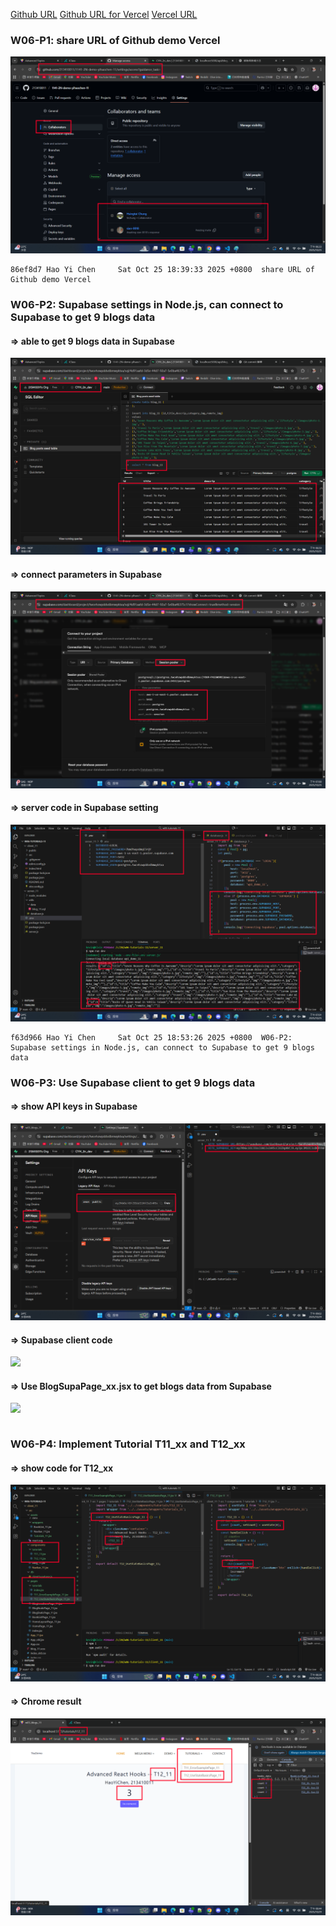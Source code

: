 [Github URL](https://github.com/213410011/1141-2N-demo-yihaochen-11)
[Github URL for Vercel](https://github.com/213410011/1141_2N_demo_vercel_ChenYiHao_11)
[Vercel URL](https://1141-2-n-demo-vercel-chenyihao-11.vercel.app/)

### W06-P1: share URL of Github demo Vercel
 
![](w06-p1.png)
 
```
86ef8d7 Hao Yi Chen     Sat Oct 25 18:39:33 2025 +0800  share URL of Github demo Vercel
```

### W06-P2: Supabase settings in Node.js, can connect to Supabase to get 9 blogs data
 
#### => able to get 9 blogs data in Supabase
 
![](w06-p2-1.png)
 
#### => connect parameters in Supabase
 
![](w06-p2-2.png)
 
#### => server code in Supabase setting
 
![](w06-p2-3.png)
 
```
f63d966 Hao Yi Chen     Sat Oct 25 18:53:26 2025 +0800  W06-P2: Supabase settings in Node.js, can connect to Supabase to get 9 blogs data
```

### W06-P3: Use Supabase client to get 9 blogs data
 
#### => show API keys in Supabase
 
![](w06-p3-1.png)
 
#### => Supabase client code
 
![](w06-p3-2.png)
 
#### => Use BlogSupaPage_xx.jsx to get blogs data from Supabase
 
![](w06-p3-3.png)
 
```

```

### W06-P4: Implement Tutorial T11_xx and T12_xx
 
#### => show code for T12_xx
 
![](w06-p4-1.png)
 
#### => Chrome result
 
![](w06-p4-2.png)
 
```

```